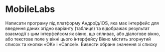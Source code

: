 # MobileLabs
Написати програму під платформу Андроїд/iOS, яка має інтерфейс для введення даних згідно варіанту (таблиця) та відображає результат взаємодії з цим інтерфейсом як вікно, що спливає, або діалогове вікно, або текстове поле у вікні цього інтерфейсу
Вікно містить згорнутий список та кнопки «ОК» і «Cancel». Вивести обране значення зі списку 
